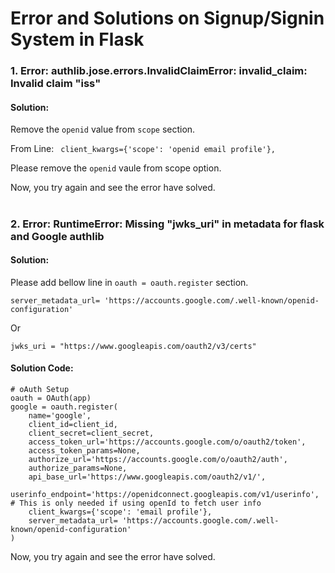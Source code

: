 # Error and Solutions on Signup/Signin System in Flask

### 1. Error: authlib.jose.errors.InvalidClaimError: invalid_claim: Invalid claim "iss"
#### Solution:
Remove the `openid` value from `scope` section.

From Line: ` client_kwargs={'scope': 'openid email profile'},`

Please remove the `openid` vaule from scope option.

Now, you try again and see the error have solved.

#
### 2. Error: RuntimeError: Missing "jwks_uri" in metadata for flask and Google authlib
#### Solution:
Please add bellow line in `oauth = oauth.register` section.
~~~
server_metadata_url= 'https://accounts.google.com/.well-known/openid-configuration'
~~~
Or
~~~
jwks_uri = "https://www.googleapis.com/oauth2/v3/certs"
~~~

#### Solution Code:
~~~
# oAuth Setup
oauth = OAuth(app)
google = oauth.register(
    name='google',
    client_id=client_id,
    client_secret=client_secret,
    access_token_url='https://accounts.google.com/o/oauth2/token',
    access_token_params=None,
    authorize_url='https://accounts.google.com/o/oauth2/auth',
    authorize_params=None,
    api_base_url='https://www.googleapis.com/oauth2/v1/',
    userinfo_endpoint='https://openidconnect.googleapis.com/v1/userinfo',  # This is only needed if using openId to fetch user info
    client_kwargs={'scope': 'email profile'},
    server_metadata_url= 'https://accounts.google.com/.well-known/openid-configuration'
)
~~~
Now, you try again and see the error have solved.

#
